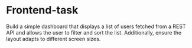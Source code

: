 # Frontend-task
Build a simple dashboard that displays a list of users fetched from a REST API and allows the user to filter and sort the list. Additionally, ensure the layout adapts to different screen sizes.
